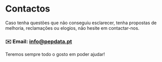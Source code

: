 # Contactos

Caso tenha questões que não conseguiu esclarecer, tenha propostas de melhoria, reclamações ou elogios, não hesite em contactar-nos.&#x20;

### :envelope: Email: [info@pepdata.pt](mailto:info@pepdata.pt)&#x20;

Teremos sempre todo o gosto em poder ajudar!
